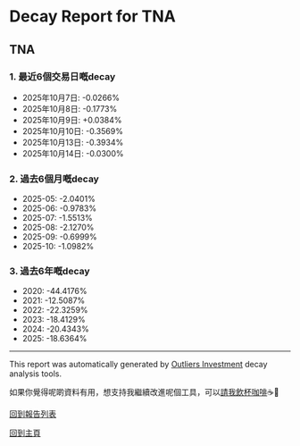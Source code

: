 # Decay Report for TNA

## TNA

### 1. 最近6個交易日嘅decay

- 2025年10月7日: -0.0266%
- 2025年10月8日: -0.1773%
- 2025年10月9日: +0.0384%
- 2025年10月10日: -0.3569%
- 2025年10月13日: -0.3934%
- 2025年10月14日: -0.0300%

### 2. 過去6個月嘅decay

- 2025-05: -2.0401%
- 2025-06: -0.9783%
- 2025-07: -1.5513%
- 2025-08: -2.1270%
- 2025-09: -0.6999%
- 2025-10: -1.0982%

### 3. 過去6年嘅decay

- 2020: -44.4176%
- 2021: -12.5087%
- 2022: -22.3259%
- 2023: -18.4129%
- 2024: -20.4343%
- 2025: -18.6364%

------------------------------
This report was automatically generated by [Outliers Investment](https://outliersecon.github.io/Outliers-Investment/) decay analysis tools.

如果你覺得呢啲資料有用，想支持我繼續改進呢個工具，可以[請我飲杯咖啡](https://buymeacoffee.com/outliersecon)☕🙏

[回到報告列表](https://outliersecon.github.io/Outliers-Investment/reports/reports_public)

[回到主頁](https://outliersecon.github.io/Outliers-Investment/)